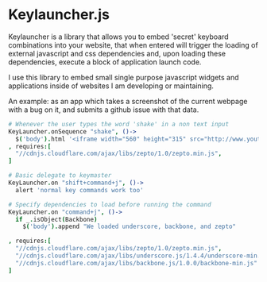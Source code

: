 # Keylauncher.js

Keylauncher is a library that allows you to embed 'secret' keyboard combinations into your website, that when
entered will trigger the loading of external javascript and css dependencies and, upon loading these dependencies,
execute a block of application launch code.

I use this library to embed small single purpose javascript widgets and applications inside of websites I am developing or maintaining.

An example: as an app which takes a screenshot of the current webpage with a bug on it, and submits a github issue with that data.

```coffeescript
# Whenever the user types the word 'shake' in a non text input
KeyLauncher.onSequence "shake", ()->
  $('body').html '<iframe width="560" height="315" src="http://www.youtube.com/embed/3R8HGsbI4QY" frameborder="0" allowfullscreen></iframe>'
, requires:[
  "//cdnjs.cloudflare.com/ajax/libs/zepto/1.0/zepto.min.js",
]

# Basic delegate to keymaster
KeyLauncher.on "shift+command+j", ()->
  alert 'normal key commands work too'

# Specify dependencies to load before running the command
KeyLauncher.on "command+j", ()->
  if _.isObject(Backbone)
    $('body').append "We loaded underscore, backbone, and zepto"

, requires:[
  "//cdnjs.cloudflare.com/ajax/libs/zepto/1.0/zepto.min.js",
  "//cdnjs.cloudflare.com/ajax/libs/underscore.js/1.4.4/underscore-min.js",
  "//cdnjs.cloudflare.com/ajax/libs/backbone.js/1.0.0/backbone-min.js"
]
```


